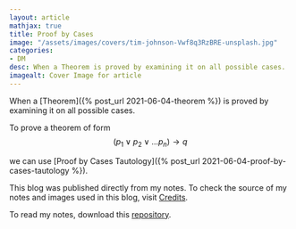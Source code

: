 ```yaml
---
layout: article
mathjax: true
title: Proof by Cases
image: "/assets/images/covers/tim-johnson-Vwf8q3RzBRE-unsplash.jpg"
categories:
- DM
desc: When a Theorem is proved by examining it on all possible cases. 
imagealt: Cover Image for article
---
```


When a [Theorem]({% post_url 2021-06-04-theorem %}) is proved by examining it on all possible cases.

To prove a theorem of form
$$(p_1 \vee p_2 \vee \dots p_n) \to q$$




















































































































































































































































































































































































































we can use [Proof by Cases Tautology]({% post_url 2021-06-04-proof-by-cases-tautology %}).

This blog was published directly from my notes.
To check the source of my notes and images used in this blog, visit <a href="/credits.html" target="_blank">Credits</a>.

To read my notes, download this <a href="https://github.com/bovem/CS" target="blank">repository</a>.
